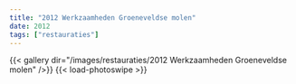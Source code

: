 ```yaml
---
title: "2012 Werkzaamheden Groeneveldse molen"
date: 2012
tags: ["restauraties"]
---
```


{{< gallery dir="/images/restauraties/2012 Werkzaamheden Groeneveldse molen" />}}
{{< load-photoswipe >}}